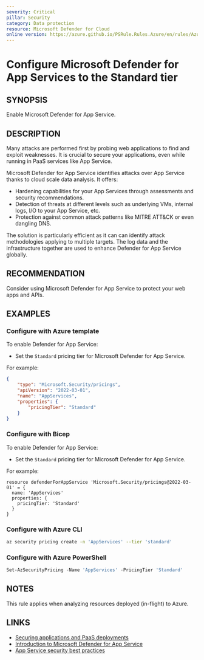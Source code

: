 ```yaml
---
severity: Critical
pillar: Security
category: Data protection
resource: Microsoft Defender for Cloud
online version: https://azure.github.io/PSRule.Rules.Azure/en/rules/Azure.Defender.AppServices/
---
```


# Configure Microsoft Defender for App Services to the Standard tier

## SYNOPSIS

Enable Microsoft Defender for App Service.

## DESCRIPTION

Many attacks are performed first by probing web applications to find and exploit weaknesses.
It is crucial to secure your applications, even while running in PaaS services like App Service.

Microsoft Defender for App Service identifies attacks over App Service thanks to cloud scale data analysis.
It offers:

- Hardening capabilities for your App Services through assessments and security recommendations.
- Detection of threats at different levels such as underlying VMs, internal logs, I/O to your App Service, etc.
- Protection against common attack patterns like MITRE ATT&CK or even dangling DNS.

The solution is particularly efficient as it can can identify attack methodologies applying to multiple targets.
The log data and the infrastructure together are used to enhance Defender for App Service globally.

## RECOMMENDATION

Consider using Microsoft Defender for App Service to protect your web apps and APIs.

## EXAMPLES

### Configure with Azure template

To enable Defender for App Service:

- Set the `Standard` pricing tier for Microsoft Defender for App Service.

For example:

```json
{
    "type": "Microsoft.Security/pricings",
    "apiVersion": "2022-03-01",
    "name": "AppServices",
    "properties": {
        "pricingTier": "Standard"
    }
}
```

### Configure with Bicep

To enable Defender for App Service:

- Set the `Standard` pricing tier for Microsoft Defender for App Service.

For example:

```bicep
resource defenderForAppService 'Microsoft.Security/pricings@2022-03-01' = {
  name: 'AppServices'
  properties: {
    pricingTier: 'Standard'
  }
}
```

### Configure with Azure CLI

```bash
az security pricing create -n 'AppServices' --tier 'standard'
```

### Configure with Azure PowerShell

```powershell
Set-AzSecurityPricing -Name 'AppServices' -PricingTier 'Standard'
```

## NOTES

This rule applies when analyzing resources deployed (in-flight) to Azure.

## LINKS

- [Securing applications and PaaS deployments](https://docs.microsoft.com/azure/security/fundamentals/paas-deployments)
- [Introduction to Microsoft Defender for App Service](https://docs.microsoft.com/azure/defender-for-cloud/defender-for-app-service-introduction)
- [App Service security best practices](https://docs.microsoft.com/azure/security/fundamentals/paas-applications-using-app-services)
